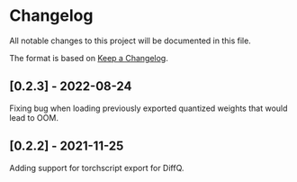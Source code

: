 # Changelog

All notable changes to this project will be documented in this file.

The format is based on [Keep a Changelog](https://keepachangelog.com/en/1.0.0/).

## [0.2.3] - 2022-08-24

Fixing bug when loading previously exported quantized weights that would lead to OOM.

## [0.2.2] - 2021-11-25

Adding support for torchscript export for DiffQ.
